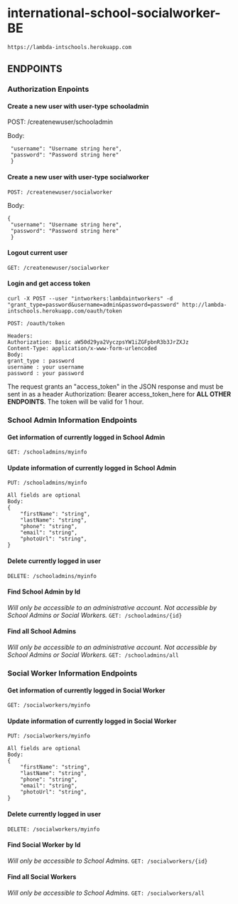 
# international-school-socialworker-BE


```https://lambda-intschools.herokuapp.com```

## ENDPOINTS

### Authorization Enpoints

####  Create a new user with user-type schooladmin

POST: /createnewuser/schooladmin

Body: 
 
   ```{ 
    "username": "Username string here",
    "password": "Password string here"
    }
  ```
    

#### Create a new user with user-type socialworker

`POST: /createnewuser/socialworker`

Body: 
   ``` 
   { 
    "username": "Username string here",
    "password": "Password string here"
    }
  ```

#### Logout current user

`GET: /createnewuser/socialworker`

#### Login and get access token

`curl -X POST --user "intworkers:lambdaintworkers" -d "grant_type=password&username=admin&password=password" http://lambda-intschools.herokuapp.com/oauth/token`

`POST: /oauth/token`

``` 
Headers: 
Authorization: Basic aW50d29ya2VyczpsYW1iZGFpbnR3b3JrZXJz
Content-Type: application/x-www-form-urlencoded
Body:
grant_type : password
username : your username
password : your password
```
The request grants an "access_token" in the JSON response and must be sent in as a header Authorization: Bearer access_token_here  for **ALL OTHER ENDPOINTS**. The token will be valid for 1 hour.

### School Admin Information Endpoints

#### Get  information of currently logged in School Admin
`GET: /schooladmins/myinfo`

#### Update information of currently logged in School Admin
`PUT: /schooladmins/myinfo`
```
All fields are optional
Body: 
{
    "firstName": "string",
    "lastName": "string",
    "phone": "string",
    "email": "string",
    "photoUrl": "string",
}
```
#### Delete currently logged in user
`DELETE: /schooladmins/myinfo`

#### Find School Admin by Id
*Will only be accessible to an administrative account. Not accessible by School Admins or Social Workers.*
`GET: /schooladmins/{id}`

#### Find all School Admins
*Will only be accessible to an administrative account. Not accessible by School Admins or Social Workers.*
`GET: /schooladmins/all`

### Social Worker Information Endpoints

#### Get  information of currently logged in Social Worker
`GET: /socialworkers/myinfo`

#### Update information of currently logged in Social Worker
`PUT: /socialworkers/myinfo`
```
All fields are optional
Body: 
{
    "firstName": "string",
    "lastName": "string",
    "phone": "string",
    "email": "string",
    "photoUrl": "string",
}
```
#### Delete currently logged in user
`DELETE: /socialworkers/myinfo`

#### Find Social Worker by Id
*Will only be accessible to School Admins.*
`GET: /socialworkers/{id}`

#### Find all Social Workers
*Will only be accessible to School Admins.*
`GET: /socialworkers/all`
